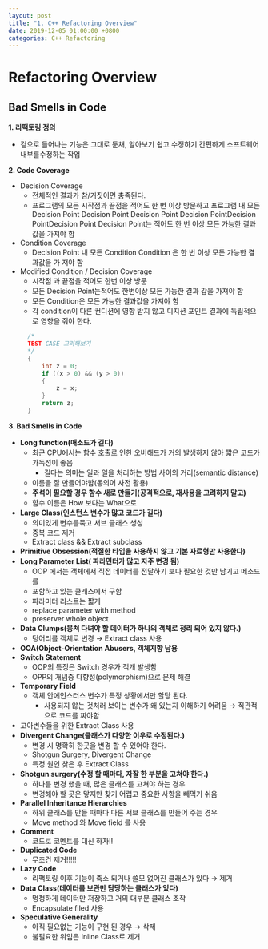 ```yaml
---
layout: post
title: "1. C++ Refactoring Overview"
date: 2019-12-05 01:00:00 +0800
categories: C++ Refactoring
---
```



# Refactoring Overview


## Bad Smells in Code

**1. 리팩토링 정의**
* 겉으로 들어나는 기능은 그대로 둔채, 알아보기 쉽고 수정하기 간편하게 소프트웨어내부를수정하는 작업

**2. Code Coverage**
* Decision Coverage
  + 전체적인 결과가 참/거짓이면 충족된다.
  + 프로그램의 모든 시작점과 끝점을 적어도 한 번 이상 방문하고 프로그램 내 모든 Decision Point Decision Point Decision Point Decision PointDecision PointDecision Point Decision Point는 적어도 한 번 이상 모든 가능한 결과값을 가져야 함
* Condition Coverage
  + Decision Point 내 모든 Condition Condition 은 한 번 이상 모든 가능한 결과값을 가 져야 함
* Modified Condition / Decision Coverage
  + 시작점 과 끝점을 적어도 한번 이상 방문
  + 모든 Decision Point는적어도 한번이상 모든 가능한 결과 갑을 가져야 함
  + 모든 Condition은 모든 가능한 결과값을 가져야 함
  + 각 condition이 다른 컨디션에 영향 받지 않고 디지션 포인트 결과에 독립적으로 영향을 줘야 한다.
  ```cpp
    /*
    TEST CASE 고려해보기
    */
    {
        int z = 0;
        if ((x > 0) && (y > 0))
        {
            z = x;
        }
        return z;
    }
  ```

**3. Bad Smells in Code**

* **Long function(매소드가 길다)**
  * 최근 CPU에서는 함수 호출로 인한 오버해드가 거의 발생하지 않아 짧은 코드가 가독성이 좋음
    * 길다는 의미는 일과 일을 처리하는 방법 사이의 거리(semantic distance)
  * 이름을 잘 만들어야함(동의어 사전 활용)
  * **주석이 필요할 경우 함수 새로 만들기(공격적으로, 재사용을 고려하지 말고)**
  * 함수 이름은 How 보다는 What으로
* **Large Class(인스턴스 변수가 많고 코드가 길다)**
  * 의미있게 변수를묶고 서브 클래스 생성
  * 중복 코드 제거
  * Extract class && Extract subclass
* **Primitive Obsession(적절한 타입을 사용하지 않고 기본 자료형만 사용한다)**
* **Long Parameter List( 파라민터가 많고 자주 변경 됨)**
  * OOP 에서는 객체에서 직접 데이터를 전달하기 보다 필요한 것만 남기고 메소드를
  * 포함하고 있는 클래스에서 구함
  * 파라미터 리스트는 짧게
  * replace parameter with method
  * preserver whole object
* **Data Clumps(뭉쳐 다녀야 할 데이터가 하나의 객체로 정리 되어 있지 않다.)**
  * 덩어리를 객체로 변경 → Extract class 사용
* **OOA(Object-Orientation Abusers, 객체지향 남용**
* **Switch Statement**
    * OOP의 특징은 Switch 경우가 적개 발생함
    * OPP의 개념중 다향성(polymorphism)으로 문제 해결
* **Temporary Field**
  * 객체 안에인스터스 변수가 특정 상황에서만 할당 된다.
      * 사용되지 않는 것처러 보이는 변수가 왜 있는지 이해하기 어려움 → 직관적으로 코드를 짜야함
* 고아변수들을 위한 Extract Class 사용
* **Divergent Change(클래스가 다양한 이우로 수정된다.)**
  * 변경 시 명확히 한곳을 변경 할 수 있어야 한다.
  * Shotgun Surgery, Divergent Change
  * 특정 원인 찾은 후 Extract Class
* **Shotgun surgery(수정 할 때마다, 자잘 한 부분을 고쳐야 한다.)**
  * 하나를 변경 했을 때, 많은 클래스를 고쳐야 하는 경우
  * 변경해야 할 곳은 맣지만 찾기 어렵고 중요한 사항을 빼먹기 쉬움
* **Parallel Inheritance Hierarchies**
  * 하위 클래스를 만들 때마다 다른 서브 클래스를 만들어 주는 경우
  * Move method 와 Move field 를 사용
* **Comment**
  * 코드로 코멘트를 대신 하자!!
* **Duplicated Code**
  * 무조건 제거!!!!!
* **Lazy Code**
  * 리팩토링 이후 기능이 축소 되거나 쓸모 없어진 클래스가 있다 → 제거
* **Data Class(데이터를 보관만 담당하는 클래스가 있다)**
  * 멍청하게 데이터만 저장하고 거의 대부분 클래스 조작
  * Encapsulate filed 사용
* **Speculative Generality**
  * 아직 필요없는 기능이 구현 된 경우 → 삭제
  * 불필요한 위임은 Inline Class로 제거